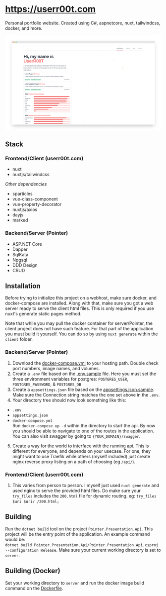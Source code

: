 # https://userr00t.com
Personal portfolio website. Created using C#, aspnetcore, nuxt, tailwindcss, docker, and more.

[![](.media/screely.png)](https://userr00t.com)

## Stack
### Frontend/Client (userr00t.com)
- nuxt
- nuxtjs/tailwindcss

_Other dependencies_
- sparticles
- vue-class-component
- vue-property-decorator
- nuxtjs/axios
- dayjs
- marked

### Backend/Server (Pointer)
- ASP.NET Core
- Dapper
- SqlKata
- Npgsql
- DDD Design
- CRUD

## Installation
Before trying to initialize this project on a webhost, make sure docker, and docker-compose are installed. Along with that, make sure you got a web server ready to serve the client html files. This is only required if you use nuxt's generate static pages method.

Note that while you may pull the docker container for server/Pointer, the client project does not have such feature. For that part of the application you must build it yourself. You can do so by using `nuxt generate` within the `client` folder.

### Backend/Server (Pointer)
1. Download the [docker-compose.yml](server/docker-compose.yml) to your hosting path. Double check port numbers, image names, and volumes.
2. Create a `.env` file based on the [.env.sample](server/.env.sample) file. Here you must set the three environment variables for postgres: `POSTGRES_USER`, `POSTGRES_PASSWORD`, & `POSTGRES_DB`
3. Create a `appsettings.json` file based on the [appsettings.json.sample](server/appsettings.json.sample). Make sure the Connection string matches the one set above in the `.env`.
4. Your directory tree should now look something like this:
- `.env`
- `appsettings.json`
- `docker-compose.yml`  
Run `docker-compose up -d` within the directory to start the api. By now you should be able to navigate to one of the routes in the application. You can also visit swagger by going to `{YOUR_DOMAIN}/swagger`.
5. Create a way for the world to interface with the running api. This is different for everyone, and depends on your usecase. For one, they might want to use Traefik while others (myself included) just create nginx reverse proxy listing on a path of choosing (eg `/api/`). 

### Frontend/Client (userr00t.com)
1. This varies from person to person. I myself just used `nuxt generate` and used nginx to serve the provided html files. Do make sure your `try_files` includes the `200.html` file for dynamic routing. eg: `try_files $uri $uri/ /200.html;`

## Building
Run the `dotnet build` tool on the project `Pointer.Presentation.Api`. This project will be the entry point of the application. An example command would be:  
`dotnet build Pointer.Presentation.Api/Pointer.Presentation.Api.csproj --configuration Release`. Make sure your current working directory is set to `server`.

## Building (Docker)
Set your working directory to `server` and run the docker image build command on the [Dockerfile](server/Dockerfile).